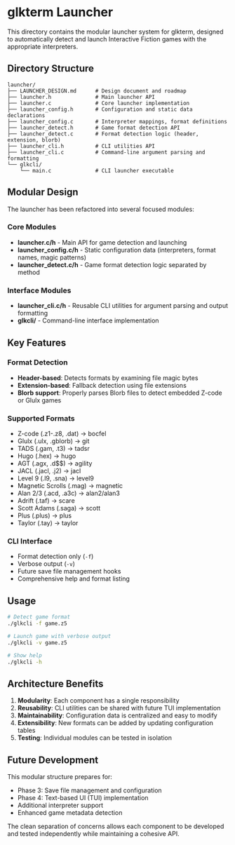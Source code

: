 # glkterm Launcher

This directory contains the modular launcher system for glkterm, designed to automatically detect and launch Interactive Fiction games with the appropriate interpreters.

## Directory Structure

```
launcher/
├── LAUNCHER_DESIGN.md      # Design document and roadmap
├── launcher.h              # Main launcher API
├── launcher.c              # Core launcher implementation
├── launcher_config.h       # Configuration and static data declarations
├── launcher_config.c       # Interpreter mappings, format definitions
├── launcher_detect.h       # Game format detection API
├── launcher_detect.c       # Format detection logic (header, extension, blorb)
├── launcher_cli.h          # CLI utilities API
├── launcher_cli.c          # Command-line argument parsing and formatting
└── glkcli/
    └── main.c              # CLI launcher executable
```

## Modular Design

The launcher has been refactored into several focused modules:

### Core Modules

- **launcher.c/h** - Main API for game detection and launching
- **launcher_config.c/h** - Static configuration data (interpreters, format names, magic patterns)
- **launcher_detect.c/h** - Game format detection logic separated by method

### Interface Modules

- **launcher_cli.c/h** - Reusable CLI utilities for argument parsing and output formatting
- **glkcli/** - Command-line interface implementation

## Key Features

### Format Detection
- **Header-based**: Detects formats by examining file magic bytes
- **Extension-based**: Fallback detection using file extensions  
- **Blorb support**: Properly parses Blorb files to detect embedded Z-code or Glulx games

### Supported Formats
- Z-code (.z1-.z8, .dat) → bocfel
- Glulx (.ulx, .gblorb) → git
- TADS (.gam, .t3) → tadsr
- Hugo (.hex) → hugo
- AGT (.agx, .d$$) → agility
- JACL (.jacl, .j2) → jacl
- Level 9 (.l9, .sna) → level9
- Magnetic Scrolls (.mag) → magnetic
- Alan 2/3 (.acd, .a3c) → alan2/alan3
- Adrift (.taf) → scare
- Scott Adams (.saga) → scott
- Plus (.plus) → plus
- Taylor (.tay) → taylor

### CLI Interface
- Format detection only (`-f`)
- Verbose output (`-v`)
- Future save file management hooks
- Comprehensive help and format listing

## Usage

```bash
# Detect game format
./glkcli -f game.z5

# Launch game with verbose output
./glkcli -v game.z5

# Show help
./glkcli -h
```

## Architecture Benefits

1. **Modularity**: Each component has a single responsibility
2. **Reusability**: CLI utilities can be shared with future TUI implementation
3. **Maintainability**: Configuration data is centralized and easy to modify
4. **Extensibility**: New formats can be added by updating configuration tables
5. **Testing**: Individual modules can be tested in isolation

## Future Development

This modular structure prepares for:
- Phase 3: Save file management and configuration
- Phase 4: Text-based UI (TUI) implementation
- Additional interpreter support
- Enhanced game metadata detection

The clean separation of concerns allows each component to be developed and tested independently while maintaining a cohesive API.
